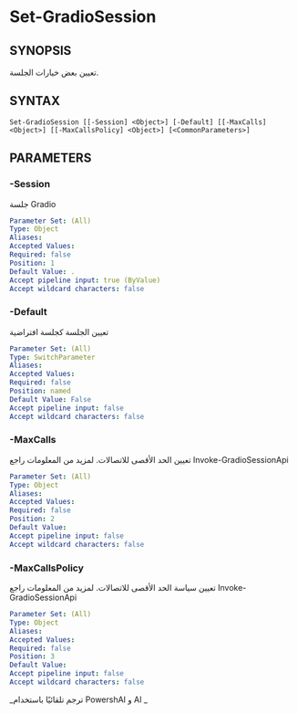 ﻿---
external help file: powershai-help.xml
schema: 2.0.0
powershai: true
---

# Set-GradioSession

## SYNOPSIS <!--!= @#Synop !-->
تعيين بعض خيارات الجلسة.

## SYNTAX <!--!= @#Syntax !-->

```
Set-GradioSession [[-Session] <Object>] [-Default] [[-MaxCalls] <Object>] [[-MaxCallsPolicy] <Object>] [<CommonParameters>]
```

## PARAMETERS <!--!= @#Params !-->

### -Session
جلسة Gradio

```yml
Parameter Set: (All)
Type: Object
Aliases: 
Accepted Values: 
Required: false
Position: 1
Default Value: .
Accept pipeline input: true (ByValue)
Accept wildcard characters: false
```

### -Default
تعيين الجلسة كجلسة افتراضية

```yml
Parameter Set: (All)
Type: SwitchParameter
Aliases: 
Accepted Values: 
Required: false
Position: named
Default Value: False
Accept pipeline input: false
Accept wildcard characters: false
```

### -MaxCalls
تعيين الحد الأقصى للاتصالات. لمزيد من المعلومات راجع Invoke-GradioSessionApi

```yml
Parameter Set: (All)
Type: Object
Aliases: 
Accepted Values: 
Required: false
Position: 2
Default Value: 
Accept pipeline input: false
Accept wildcard characters: false
```

### -MaxCallsPolicy
تعيين سياسة الحد الأقصى للاتصالات. لمزيد من المعلومات راجع Invoke-GradioSessionApi

```yml
Parameter Set: (All)
Type: Object
Aliases: 
Accepted Values: 
Required: false
Position: 3
Default Value: 
Accept pipeline input: false
Accept wildcard characters: false
```




<!--PowershaiAiDocBlockStart-->
_ترجم تلقائيًا باستخدام PowershAI و AI 
_
<!--PowershaiAiDocBlockEnd-->
